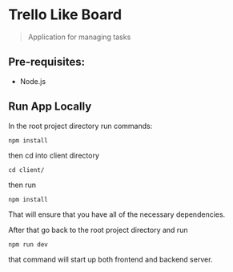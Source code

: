 # Trello Like Board

> Application for managing tasks

## Pre-requisites:

- Node.js

## Run App Locally

In the root project directory run commands:

`npm install`

then cd into client directory

`cd client/`

then run

`npm install`

That will ensure that you have all of the necessary dependencies.

After that go back to the root project directory and run

`npm run dev`

that command will start up both frontend and backend server.

